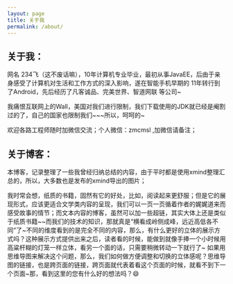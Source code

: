 ```yaml
---
layout: page
title: 关于我
permalink: /about/
---
```


## 关于我：

网名 234飞（这不废话嘛），10年计算机专业毕业，最初从事JavaEE，后由于亲身感受了计算机对生活和工作方式的深入影响，遂在智能手机早期的 11年转行到了Android，先后经历了凡客诚品、完美世界、智道网联 等公司~  

我痛恨互联网上的Wall，美国对我们进行限制，我们下载使用的JDK就已经是阉割过的了，自己的国家也限制我们~~~所以，呵呵的~ 

欢迎各路工程师随时加微信交流；个人微信：zmcmsl ,加微信请备注；



## 关于博客：

本博客，记录整理了一些我曾经归纳总结的内容，由于平时都是使用xmind整理汇总的，所以，大多数也是发布的xmind导出的图片；


我时常会想，纸质的书籍，固然有它的好处，比如，阅读起来更舒服；但是它的展现形式，应该更适合文学类内容的呈现，我们可以一页一页循着作者的娓娓道来而感受故事的情节；而文本内容的博客，虽然可以加一些超链，其实大体上还是类似于纸质书籍~~而我们的技术的知识，那就真是“横看成岭侧成峰，远近高低各不同”了~不同的维度看到的是完全不同的内容，那么，有什么更好的立体的展示方式吗？这种展示方式提供出来之后，读者看的时候，能做到就像手捧一个小时候用高粱杆糊的灯笼一样立体，看另一个面的话，只需要稍微转动一下就行了~ 如果用思维导图来解决这个问题，那么，我们如何做方便调整和切换的立体感呢？思维导图的链接，也是跨页面的链接，跨页面就代表着看这个页面的时候，就看不到下一个页面~那，看到这里的您有什么好的想法吗？😄







